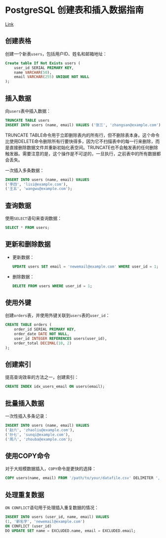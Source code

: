 
# PostgreSQL 创建表和插入数据指南
[Link](https://www.runoob.com/postgresql/postgresql-data-type.html)

## 创建表格

创建一个新表`users`，包括用户ID、姓名和邮箱地址：

```sql
Create table If Not Exists users (
    user_id SERIAL PRIMARY KEY,
    name VARCHAR(50),
    email VARCHAR(255) UNIQUE NOT NULL
);
```

## 插入数据

向`users`表中插入数据：

```sql
TRUNCATE TABLE users
INSERT INTO users (name, email) VALUES ('张三', 'zhangsan@example.com');
```
TRUNCATE TABLE命令用于立即删除表内的所有行，但不删除表本身。这个命令比使用DELETE命令删除所有行要快得多，因为它不扫描表中的每一行来删除，而是直接删除数据文件并重新初始化表空间。TRUNCATE也不会触发表的任何删除触发器。需要注意的是，这个操作是不可逆的，一旦执行，之前表中的所有数据都会丢失。

一次插入多条数据：

```sql
INSERT INTO users (name, email) VALUES 
('李四', 'lisi@example.com'),
('王五', 'wangwu@example.com');
```

## 查询数据

使用`SELECT`语句来查询数据：

```sql
SELECT * FROM users;
```

## 更新和删除数据

- 更新数据：

  ```sql
  UPDATE users SET email = 'newemail@example.com' WHERE user_id = 1;
  ```

- 删除数据：

  ```sql
  DELETE FROM users WHERE user_id = 1;
  ```

## 使用外键

创建`orders`表，并使用外键关联到`users`表的`user_id`：

```sql
CREATE TABLE orders (
    order_id SERIAL PRIMARY KEY,
    order_date DATE NOT NULL,
    user_id INTEGER REFERENCES users(user_id),
    order_total DECIMAL(10, 2)
);
```

## 创建索引

提高查询效率的方法之一，创建索引：

```sql
CREATE INDEX idx_users_email ON users(email);
```

## 批量插入数据

一次性插入多条记录：

```sql
INSERT INTO users (name, email) VALUES 
('赵六', 'zhaoliu@example.com'),
('孙七', 'sunqi@example.com'),
('周八', 'zhouba@example.com');
```

## 使用COPY命令

对于大规模数据插入，`COPY`命令是更快的选择：

```sql
COPY users(name, email) FROM '/path/to/your/datafile.csv' DELIMITER ',' CSV;
```

## 处理重复数据

`ON CONFLICT`语句用于处理插入重复数据的情况：

```sql
INSERT INTO users (user_id, name, email) VALUES 
(1, '新名字', 'newemail@example.com')
ON CONFLICT (user_id) 
DO UPDATE SET name = EXCLUDED.name, email = EXCLUDED.email;
```
